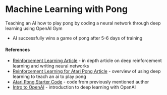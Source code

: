 # Machine Learning with Pong
Teaching an AI how to play pong by coding a neural network through deep learning using OpenAI Gym
* AI successfully wins a game of pong after 5-6 days of training 

#### References

* [Reinforcement Learning Article](http://karpathy.github.io/2016/05/31/rl/) - in depth article on deep reinforcement learning and writing neural networks
* [Reinforcement Learning for Atari Pong Article](https://medium.com/@dhruvp/how-to-write-a-neural-network-to-play-pong-from-scratch-956b57d4f6e0) - overview of using deep learning to teach an ai to play pong
* [Atari Pong Starter Code](https://github.com/dhruvp/atari-pong) - code from previously mentioned author
* [Intro to OpenAI](https://towardsdatascience.com/reinforcement-learning-with-openai-d445c2c687d2) - introduction to deep learning with OpenAI



